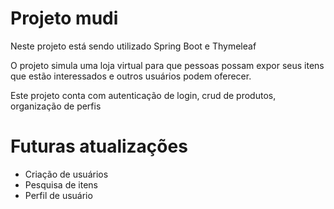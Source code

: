   <h1>Projeto mudi</h1>
  
  <p>Neste projeto está sendo utilizado Spring Boot e Thymeleaf</p>
  
  <p>O projeto simula uma loja virtual para que pessoas possam expor seus itens que estão interessados e outros usuários podem oferecer.</p>
  
  <p>Este projeto conta com autenticação de login, crud de produtos, organização de perfis</p>
  
  
 <h1>Futuras atualizações</h1>
 
<ul>
<li>Criação de usuários</li>
<li>Pesquisa de itens</li>
<li>Perfil de usuário</li>
</ul>
